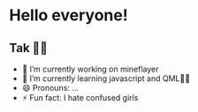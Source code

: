 # Hello everyone!
## Tak 🧙‍♂️
- 🔭 I’m currently working on mineflayer
- 🌱 I’m currently learning javascript and QML👨‍💻
- 😄 Pronouns: ...
- ⚡ Fun fact: I hate confused girls
